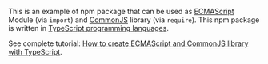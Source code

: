 This is an example of npm package that can be used as [ECMAScript][2] Module
(via `import`) and [CommonJS][3] library (via `require`). This npm package is
written in [TypeScript programming languages][4].

See complete tutorial: [How to create ECMAScript and CommonJS library with
TypeScript][1].

[1]:
    https://pyk.sh/tutorials/how-to-create-ecmascript-and-commonjs-library-with-typescript/
[2]: https://pyk.sh/questions/what-is-ecmascript-es/
[3]: https://pyk.sh/questions/what-is-commonjs-cjs/
[4]: https://pyk.sh/questions/what-is-typescript/
